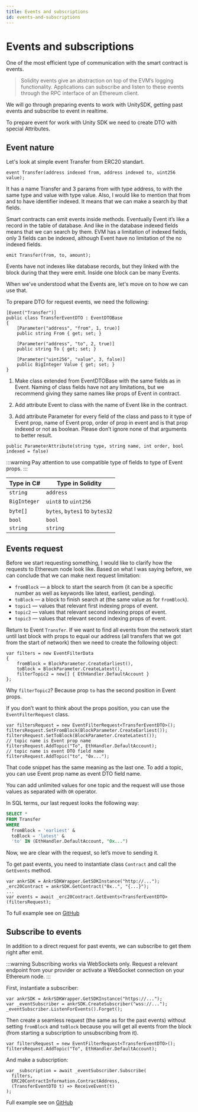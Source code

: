 ```yaml
---
title: Events and subscriptions
id: events-and-subscriptions
---
```


# Events and subscriptions

One of the most efficient type of communication with the smart contract is events. 

>Solidity events give an abstraction on top of the EVM’s logging functionality. Applications can subscribe and listen to these events through the RPC interface of an Ethereum client.

We will go through preparing events to work with UnitySDK, getting past events and subscribe to event in realtime.

To prepare event for work with Unity SDK we need to create DTO with special Attributes.

## Event nature

Let's look at simple event Transfer from ERC20 standart.

```
event Transfer(address indexed from, address indexed to, uint256 value);
```

It has a name Transfer and 3 params from with type address, to with the same type and value with type value. Also, I would like to mention that from and to have identifier indexed. It means that we can make a search by that fields.

Smart contracts can emit events inside methods. Eventually Event it’s like a record in the table of database. And like in the database indexed fields means that we can search by them. EVM has a limitation of indexed fields, only 3 fields can be indexed, although Event have no limitation of the no indexed fields.

```
emit Transfer(from, to, amount);
```

Events have not indexes like database records, but they linked with the block during that they were emit. Inside one block can be many Events.

When we've understood what the Events are, let's move on to how we can use that.

To prepare DTO for request events, we need the following:

```
[Event("Transfer")]
public class TransferEventDTO : EventDTOBase
{
	[Parameter("address", "from", 1, true)]
	public string From { get; set; }

	[Parameter("address", "to", 2, true)]
	public string To { get; set; }

	[Parameter("uint256", "value", 3, false)]
	public BigInteger Value { get; set; }
}
```

1. Make class extended from EventDTOBase with the same fields as in Event. Naming of class fields have not any limitations, but we recommend giving they same names like props of Event in contract.

2. Add attribute Event to class with the name of Event like in the contract.

3. Add attribute Parameter for every field of the class and pass to it type of Event prop, name of Event prop, order of prop in event and is that prop indexed or not as boolean. Please don’t ignore none of that arguments to better result.

```
public ParameterAttribute(string type, string name, int order, bool indexed = false)
```

:::warning
Pay attention to use compatible type of fields to type of Event props.
:::

| Type in C#   | Type in Solidity               |
|--------------|--------------------------------|
| `string`     | `address`                      |
| `BigInteger` | `uint8` to `uint256`           |
| `byte[]`     | `bytes`, `bytes1` to `bytes32` |
| `bool`       | `bool`                         |
| `string`     | `string`                       |

## Events request

Before we start requesting something, I would like to clarify how the requests to Ethereum node look like. Based on what I was saying before, we can conclude that we can make next request limitation:

* `fromBlock` — a block to start the search from (it can be a specific number as well as keywords like latest, earliest, pending).
* `toBlock` — a block to finish search at (the same value as for `fromBlock`).
* `topic1` — values that relevant first indexing props of event.
* `topic2` — values that relevant second indexing props of event.
* `topic3` — values that relevant second indexing props of event.

Return to Event `Transfer`. If we want to find all events from the network start until last block with props to equal our address (all transfers that we got from the start of network) then we need to create the following object:

```
var filters = new EventFilterData
{
	fromBlock = BlockParameter.CreateEarliest(),
	toBlock = BlockParameter.CreateLatest(),
	filterTopic2 = new[] { EthHandler.DefaultAccount }
};
```

Why `filterTopic2`? Because prop `to` has the second position in Event props.

If you don’t want to think about the props position, you can use the `EventFilterRequest` class.

```
var filtersRequest = new EventFilterRequest<TransferEventDTO>();
filtersRequest.SetFromBlock(BlockParameter.CreateEarliest());
filtersRequest.SetToBlock(BlockParameter.CreateLatest());
// topic name is Event prop name
filtersRequest.AddTopic("To", EthHandler.DefaultAccount);
// topic name is event DTO field name
filtersRequest.AddTopic("to", "0x...");
```

That code snippet has the same meaning as the last one. To add a topic, you can use Event prop name as event DTO field name.

You can add unlimited values for one topic and the request will use those values as separated with `OR` operator.

In SQL terms, our last request looks the following way:

```sql
SELECT *
FROM Transfer
WHERE
  fromBlock = 'earliest' &
  toBlock = 'latest' &
  'to' IN (EthHandler.DefaultAccount, "0x...")
```

Now, we are clear with the request, so let’s move to sending it.

To get past events, you need to instantiate class `Contract` and call the `GetEvents` method.

```
var ankrSDK = AnkrSDKWrapper.GetSDKInstance("http://...");
_erc20Contract = ankrSDK.GetContract("0x..", "{...}");
...
var events = await _erc20Contract.GetEvents<TransferEventDTO>(filtersRequest);
```

To full example see on [GitHub](https://github.com/Ankr-network/game-unity-sdk/blob/e5512440b1b5f10baec3299a8e0611ce28c2b100/Assets/AnkrSDK/Examples/Scripts/ERC20Example/ERC20Example.cs#L88)

## Subscribe to events

In addition to a direct request for past events, we can subscribe to get them right after emit.

:::warning
Subscribing works via WebSockets only. Request a relevant endpoint from your provider or activate a WebSocket connection on your Ethereum node.
:::

First, instantiate a subscriber:

```
var ankrSDK = AnkrSDKWrapper.GetSDKInstance("https://...");
var _eventSubscriber = ankrSDK.CreateSubscriber("wss://...");
_eventSubscriber.ListenForEvents().Forget();
```

Then create a seamless request (the same as for the past events) without setting `fromBlock` and `toBlock` because you will get all events from the block (from starting a subscription to unsubscribing from it).

```
var filtersRequest = new EventFilterRequest<TransferEventDTO>();
filtersRequest.AddTopic("To", EthHandler.DefaultAccount);
```

And make a subscription:

```
var _subscription = await _eventSubscriber.Subscribe(
  filters,
  ERC20ContractInformation.ContractAddress, 
  (TransferEventDTO t) => ReceiveEvent(t)
);
```

Full example see on [GitHub](https://github.com/Ankr-network/game-unity-sdk/blob/master/Assets/AnkrSDK/Examples/Scripts/EventListenerExample/EventListenerExample.cs)
